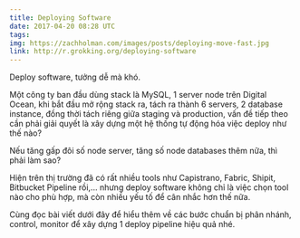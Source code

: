 ```yaml
---
title: Deploying Software
date: 2017-04-20 08:28 UTC
tags:
img: https://zachholman.com/images/posts/deploying-move-fast.jpg
link: http://r.grokking.org/deploying-software
---
```


Deploy software, tưởng dễ mà khó.

Một công ty ban đầu dùng stack là MySQL, 1 server node trên Digital Ocean, khi bắt đầu mở rộng stack ra, tách ra thành 6 servers, 2 database instance, đồng thời tách riêng giữa staging và production, vấn đề tiếp theo cần phải giải quyết là xây dựng một hệ thống tự động hóa việc deploy như thế nào?

Nếu tăng gấp đôi số node server, tăng số node databases thêm nữa, thì phải làm sao?

Hiện trên thị trường đã có rất nhiều tools như Capistrano, Fabric, Shipit, Bitbucket Pipeline rồi,... nhưng deploy software không chỉ là việc chọn tool nào cho phù hợp, mà còn nhiều yếu tố để cân nhắc hơn thế nữa.

Cùng đọc bài viết dưới đây để hiểu thêm về các bước chuẩn bị phân nhánh, control, monitor để xây dựng 1 deploy pipeline hiệu quả nhé. 